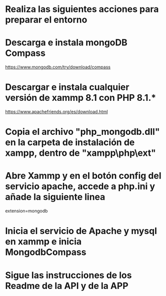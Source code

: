 # Realiza las siguientes acciones para preparar el entorno


# Descarga e instala mongoDB Compass 

https://www.mongodb.com/try/download/compass


# Descargar e instala cualquier versión de xammp 8.1 con PHP 8.1.*

https://www.apachefriends.org/es/download.html


# Copia el archivo "php_mongodb.dll" en la carpeta de instalación de xampp, dentro de "xampp\php\ext"


# Abre Xammp y en el botón config del servicio apache, accede a php.ini y añade la siguiente linea

extension=mongodb


# Inicia el servicio de Apache y mysql en xammp e inicia MongodbCompass


# Sigue las instrucciones de los Readme de la API y de la APP





